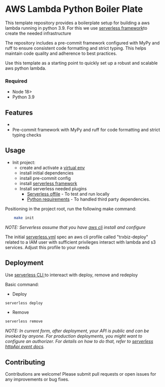 # AWS Lambda Python Boiler Plate
This template repository provides a boilerplate setup for building a aws lambda running in python 3.9. For this we use [serverless framework](https://www.serverless.com/)to create the needed infrastructure

The repository includes a pre-commit framework configured with MyPy and ruff to ensure consistent code formatting and strict typing. This helps maintain code quality and adherence to best practices.

Use this template as a starting point to quickly set up a robust and scalable aws python lambda.

### Required
- Node 18>
- Python 3.9

## Features
-
- Pre-commit framework with MyPy and ruff for code formatting and strict typing checks

## Usage
- Init project:
    - create and activate a [virtual env](https://docs.python.org/3/library/venv.html#module-venv)
    - install initial dependencies
    - install pre-commit config
    - install [serverless framework](https://www.serverless.com/)
    - Install serverless needed plugins
        - [Serverless offile](https://www.serverless.com/plugins/serverless-offline) - To test and run locally
        - [Python requirements](https://www.serverless.com/plugins/serverless-python-requirements) - To handled third party dependencies.

Positioning in the project root, run the following make command:
```sh
    make init
```

_*NOTE: Serverless assume that you have [aws cli](https://docs.aws.amazon.com/cli/latest/userguide/cli-chap-welcome.html) install and configure*_

The initial [serverless.yml](serverless.yml) spec an aws cli profile called "trxbiz-deploy" related to a IAM user with sufficient privileges interact with lambda and s3 services. Adjust this profile to your needs


## Deployment
Use [serverless CLI ](https://www.serverless.com/framework/docs/providers/aws/cli-reference) to intereact with deploy, remove and redeploy

Basic command:
- Deploy
```sh
serverless deploy
```
- Remove
```sh
serverless remove
```

_NOTE: In current form, after deployment, your API is public and can be invoked by anyone. For production deployments, you might want to configure an authorizer. For details on how to do that, refer to [serverless httpApi event docs](https://www.serverless.com/framework/docs/providers/aws/events/http-api#lambda-request-authorizers)._


## **Contributing**
Contributions are welcome!
Please submit pull requests or open issues for any improvements or bug fixes.